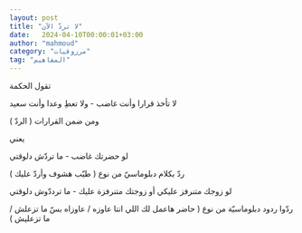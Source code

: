 ```yaml
---
layout: post
title: "لا تردّ الآن"
date:   2024-04-10T00:00:01+03:00
author: "mahmoud"
category: "مرزوقيات"
tag: "المفاهيم"
---
```



تقول الحكمة

لا تأخذ قرارا وأنت غاضب - ولا تعطِ وعدا وأنت سعيد




ومن ضمن القرارات ( الردّ )




يعني

لو حضرتك غاضب - ما تردّش دلوقتي

ردّ بكلام دبلوماسيّ من نوع ( طيّب هشوف وأردّ عليك )




لو زوجك متنرفز عليكي أو زوجتك متنرفزة عليك - ما ترددّوش
دلوقتي

ردّوا ردود دبلوماسيّة من نوع ( حاضر هاعمل لك اللي انتا
عاوزه / عاوزاه بسّ ما تزعلش / ما تزعليش )
